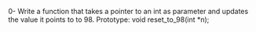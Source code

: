 0-	Write a function that takes a pointer to an int as parameter and updates the value it points to to 98.
	Prototype: void reset_to_98(int *n);
